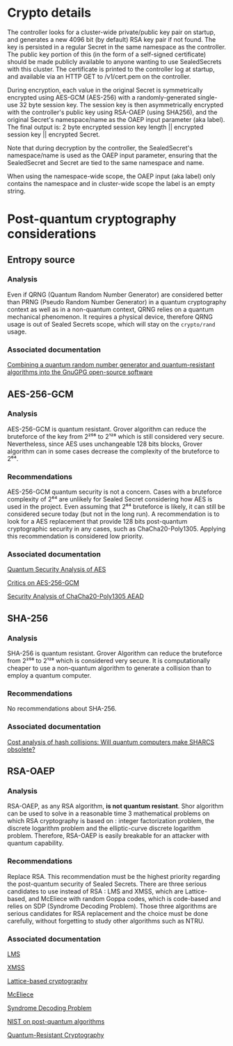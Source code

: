 # Crypto details

The controller looks for a cluster-wide private/public key pair on startup, and generates a new 4096 bit (by default) RSA key pair if not found. The key is persisted in a regular Secret in the same namespace as the controller. The public key portion of this (in the form of a self-signed certificate) should be made publicly available to anyone wanting to use SealedSecrets with this cluster. The certificate is printed to the controller log at startup, and available via an HTTP GET to /v1/cert.pem on the controller.

During encryption, each value in the original Secret is symmetrically encrypted using AES-GCM (AES-256) with a randomly-generated single-use 32 byte session key. The session key is then asymmetrically encrypted with the controller's public key using RSA-OAEP (using SHA256), and the original Secret's namespace/name as the OAEP input parameter (aka label). The final output is: 2 byte encrypted session key length || encrypted session key || encrypted Secret.

Note that during decryption by the controller, the SealedSecret's namespace/name is used as the OAEP input parameter, ensuring that the SealedSecret and Secret are tied to the same namespace and name.

When using the namespace-wide scope, the OAEP input (aka label) only contains the namespace and in cluster-wide scope the label is an empty string.

# **Post-quantum cryptography considerations**

## **Entropy source**

### **Analysis**

Even if QRNG (Quantum Random Number Generator) are considered better than PRNG (Pseudo Random Number Generator) in a quantum cryptography context as well as in a non-quantum context, QRNG relies on a quantum mechanical phenomenon. It requires a physical device, therefore QRNG usage is out of Sealed Secrets scope, which will stay on the `crypto/rand` usage.

### **Associated documentation**

[Combining a quantum random number generator and quantum-resistant algorithms into the GnuGPG open-source software](https://doi.org/10.1515/aot-2020-0021)

## **AES-256-GCM**

### **Analysis**

AES-256-GCM is quantum resistant.
Grover algorithm can reduce the bruteforce of the key from 2²⁵⁶ to 2¹²⁸ which is still considered very secure.
Nevertheless, since AES uses unchangeable 128 bits blocks, Grover algorithm can in some cases decrease the complexity of the bruteforce to 2⁶⁴.

### **Recommendations**

AES-256-GCM quantum security is not a concern.
Cases with a bruteforce complexity of 2⁶⁴ are unlikely for Sealed Secret considering how AES is used in the project.
Even assuming that 2⁶⁴ bruteforce is likely, it can still be considered secure today (but not in the long run).
A recommendation is to look for a AES replacement that provide 128 bits post-quantum cryptographic security in any cases, such as ChaCha20-Poly1305. Applying this recommendation is considered low priority.

### **Associated documentation**

[Quantum Security Analysis of AES](https://eprint.iacr.org/2019/272.pdf)

[Critics on AES-256-GCM](https://soatok.blog/2020/05/13/why-aes-gcm-sucks/)

[Security Analysis of ChaCha20-Poly1305 AEAD](https://www.cryptrec.go.jp/exreport/cryptrec-ex-2601-2016.pdf)


## **SHA-256**

### **Analysis**

SHA-256 is quantum resistant.
Grover Algorithm can reduce the bruteforce from 2²⁵⁶ to 2¹²⁸ which is considered very secure.
It is computationally cheaper to use a non-quantum algorithm to generate a collision than to employ a quantum computer.

### **Recommendations**

No recommendations about SHA-256.

### **Associated documentation**
[Cost analysis of hash collisions: Will quantum computers make SHARCS obsolete?](https://cr.yp.to/hash/collisioncost-20090823.pdf)

## **RSA-OAEP**

### **Analysis**

RSA-OAEP, as any RSA algorithm, **is not quantum resistant**.
Shor algorithm can be used to solve in a reasonable time 3 mathematical problems on which RSA cryptography is based on : integer factorization problem, the discrete logarithm problem and the elliptic-curve discrete logarithm problem. Therefore, RSA-OAEP is easily breakable for an attacker with quantum capability.

### **Recommendations**

Replace RSA. This recommendation must be the highest priority regarding the post-quantum security of Sealed Secrets.
There are three serious candidates to use instead of RSA : LMS and XMSS, which are Lattice-based, and McEliece with random Goppa codes, which is code-based and relies on SDP (Syndrome Decoding Problem).
Those three algorithms are serious candidates for RSA replacement and the choice must be done carefully, without forgetting to study other algorithms such as NTRU.

### **Associated documentation**

[LMS](https://datatracker.ietf.org/doc/html/rfc8554)

[XMSS](https://datatracker.ietf.org/doc/html/rfc8391)

[Lattice-based cryptography](https://en.wikipedia.org/wiki/Lattice-based_cryptography)

[McEliece](https://ipnpr.jpl.nasa.gov/progress_report2/42-44/44N.PDF)

[Syndrome Decoding Problem](https://en.wikipedia.org/wiki/Decoding_methods#Syndrome_decoding)

[NIST on post-quantum algorithms](https://csrc.nist.gov/Projects/post-quantum-cryptography/round-3-submissions)

[Quantum-Resistant Cryptography](https://arxiv.org/ftp/arxiv/papers/2112/2112.00399.pdf)

